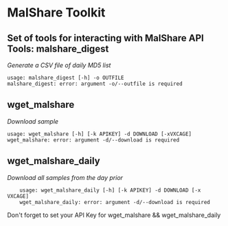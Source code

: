 MalShare Toolkit
==============


Set of tools for interacting with MalShare API
Tools:
malshare_digest 
--------------
*Generate a CSV file of daily MD5 list*

	usage: malshare_digest [-h] -o OUTFILE
	malshare_digest: error: argument -o/--outfile is required


wget_malshare
--------------
*Download sample*

	usage: wget_malshare [-h] [-k APIKEY] -d DOWNLOAD [-xVXCAGE]
	wget_malshare: error: argument -d/--download is required

wget_malshare_daily
--------------
*Download all samples from the day prior*

        usage: wget_malshare_daily [-h] [-k APIKEY] -d DOWNLOAD [-x VXCAGE]
        wget_malshare_daily: error: argument -d/--download is required


		 
Don't forget to set your API Key for wget_malshare && wget_malshare_daily
